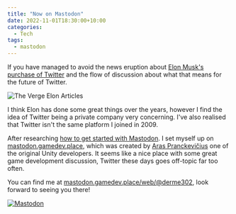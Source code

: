 ```yaml
---
title: "Now on Mastodon"
date: 2022-11-01T18:30:00+10:00
categories:
  - Tech
tags:
  - mastodon
---
```

If you have managed to avoid the news eruption about [Elon Musk's purchase of Twitter](https://www.theverge.com/2022/10/27/23184519/elon-musk-twitter-acquisition-deal-complete-agreement) and the flow of discussion about what that means for the future of Twitter. 

![The Verge Elon Articles](/uploads/2022/11/theverge-elon-popular.png#center)

I think Elon has done some great things over the years, however I find the idea of Twitter being a private company very concerning. I've also realised that Twitter isn't the same platform I joined in 2009.

After researching [how to get started with Mastodon](https://www.theverge.com/2017/4/7/15183128/mastodon-open-source-twitter-clone-how-to-use). I set myself up on [mastodon.gamedev.place](https://mastodon.gamedev.place/about), which was created by [Aras Pranckevičius](https://aras-p.info/) one of the original Unity developers. It seems like a nice place with some great game development discussion, Twitter these days goes off-topic far too often.

You can find me at [mastodon.gamedev.place/web/@derme302](https://mastodon.gamedev.place/web/@derme302), look forward to seeing you there!

[![Mastodon](/uploads/2022/11/mastodon.svg#center)](https://joinmastodon.org/)
